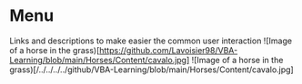 # Menu
Links and descriptions to make easier the common user interaction
![Image of a horse in the grass)[https://github.com/Lavoisier98/VBA-Learning/blob/main/Horses/Content/cavalo.jpg]
![Image of a horse in the grass)[/../../../../github/VBA-Learning/blob/main/Horses/Content/cavalo.jpg]
